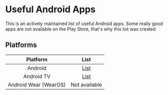 # Useful Android Apps

This is an actively maintained list of useful Android apps. Some really good apps are not available on the Play Store, that's why this list was created

## Platforms
| Platform | List |
| :-: | :-: |
| Android | [List](Android/Apps.md) |
| Android TV | [List](Android/Apps-TV.md) |
| Android Wear (WearOS) | Not available |
